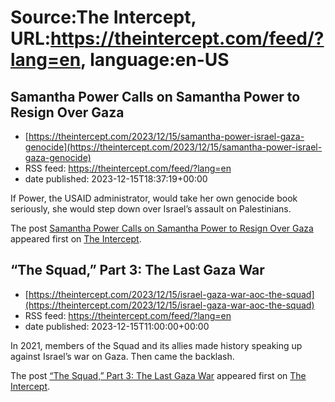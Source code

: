 # Source:The Intercept, URL:https://theintercept.com/feed/?lang=en, language:en-US

## Samantha Power Calls on Samantha Power to Resign Over Gaza
 - [https://theintercept.com/2023/12/15/samantha-power-israel-gaza-genocide](https://theintercept.com/2023/12/15/samantha-power-israel-gaza-genocide)
 - RSS feed: https://theintercept.com/feed/?lang=en
 - date published: 2023-12-15T18:37:19+00:00

<p>If Power, the USAID administrator, would take her own genocide book seriously, she would step down over Israel’s assault on Palestinians.</p>
<p>The post <a href="https://theintercept.com/2023/12/15/samantha-power-israel-gaza-genocide/">Samantha Power Calls on Samantha Power to Resign Over Gaza</a> appeared first on <a href="https://theintercept.com">The Intercept</a>.</p>

## “The Squad,” Part 3: The Last Gaza War
 - [https://theintercept.com/2023/12/15/israel-gaza-war-aoc-the-squad](https://theintercept.com/2023/12/15/israel-gaza-war-aoc-the-squad)
 - RSS feed: https://theintercept.com/feed/?lang=en
 - date published: 2023-12-15T11:00:00+00:00

<p>In 2021, members of the Squad and its allies made history speaking up against Israel’s war on Gaza. Then came the backlash.</p>
<p>The post <a href="https://theintercept.com/2023/12/15/israel-gaza-war-aoc-the-squad/">“The Squad,” Part 3: The Last Gaza War</a> appeared first on <a href="https://theintercept.com">The Intercept</a>.</p>

